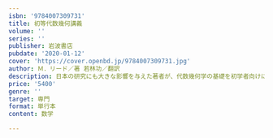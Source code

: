 ```yaml
---
isbn: '9784007309731'
title: 初等代数幾何講義
volume: ''
series: ''
publisher: 岩波書店
pubdate: '2020-01-12'
cover: 'https://cover.openbd.jp/9784007309731.jpg'
author: Ｍ．リード／著 若林功／翻訳
description: 日本の研究にも大きな影響を与えた著者が、代数幾何学の基礎を初学者向けに歴史を交えながら解説。
price: '5400'
genre: ''
target: 専門
format: 単行本
content: 数学

---
```

